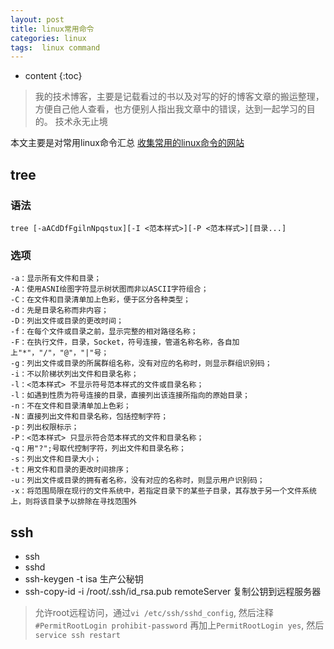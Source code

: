 ```yaml
---
layout: post
title: linux常用命令
categories: linux
tags:  linux command
---
```


* content
{:toc}

> 我的技术博客，主要是记载看过的书以及对写的好的博客文章的搬运整理，方便自己他人查看，也方便别人指出我文章中的错误，达到一起学习的目的。
> 技术永无止境

本文主要是对常用linux命令汇总 [收集常用的linux命令的网站](http://man.linuxde.net/)



## tree

### 语法

`tree [-aACdDfFgilnNpqstux][-I <范本样式>][-P <范本样式>][目录...]`

### 选项

```
-a：显示所有文件和目录；
-A：使用ASNI绘图字符显示树状图而非以ASCII字符组合；
-C：在文件和目录清单加上色彩，便于区分各种类型；
-d：先是目录名称而非内容；
-D：列出文件或目录的更改时间；
-f：在每个文件或目录之前，显示完整的相对路径名称；
-F：在执行文件，目录，Socket，符号连接，管道名称名称，各自加上"*"，"/"，"@"，"|"号；
-g：列出文件或目录的所属群组名称，没有对应的名称时，则显示群组识别码；
-i：不以阶梯状列出文件和目录名称；
-l：<范本样式> 不显示符号范本样式的文件或目录名称；
-l：如遇到性质为符号连接的目录，直接列出该连接所指向的原始目录；
-n：不在文件和目录清单加上色彩；
-N：直接列出文件和目录名称，包括控制字符；
-p：列出权限标示；
-P：<范本样式> 只显示符合范本样式的文件和目录名称；
-q：用"?";号取代控制字符，列出文件和目录名称；
-s：列出文件和目录大小；
-t：用文件和目录的更改时间排序；
-u：列出文件或目录的拥有者名称，没有对应的名称时，则显示用户识别码；
-x：将范围局限在现行的文件系统中，若指定目录下的某些子目录，其存放于另一个文件系统上，则将该目录予以排除在寻找范围外
```

## ssh

* ssh
* sshd
* ssh-keygen -t isa 生产公秘钥
* ssh-copy-id -i /root/.ssh/id_rsa.pub  remoteServer 复制公钥到远程服务器

> 允许root远程访问，通过`vi /etc/ssh/sshd_config`, 然后注释`#PermitRootLogin prohibit-password` 再加上`PermitRootLogin yes`, 然后`service ssh restart`


